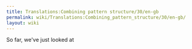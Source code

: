 ```yaml
---
title: Translations:Combining pattern structure/30/en-gb
permalink: wiki/Translations:Combining_pattern_structure/30/en-gb/
layout: wiki
---
```


So far, we've just looked at

